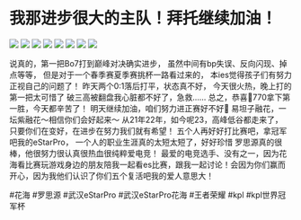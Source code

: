 # 我那进步很大的主队！拜托继续加油！

![](img/1b179e54-6954-43b2-a3ae-c91072f01548.jpg)
![](img/dd39c525-d471-42c4-9d7f-61d058518649.jpg)
![](img/4f5cf6c1-cb24-4e48-bf79-c416384ac49d.jpg)
![](img/206797a8-68a2-448e-9a8c-73d6ce9da1a9.jpg)
![](img/ff2599dd-a479-4f27-95bf-286e52d38cf7.jpg)
![](img/48d706ba-5a9d-4732-bfcb-e939c7718231.jpg)
![](img/25cf5c24-2dd8-4af3-8c36-50eacff4dbdd.jpg)
![](img/a7089263-371b-4917-925c-f681f3076d02.jpg)

说真的，第一把Bo7打到巅峰对决确实进步，
虽然中间有bp失误、反向闪现、掉点等等，
但是对于一个春季赛夏季赛挑杯一路看过来的，
本ies觉得孩子们有努力正视自己的问题了！
昨天两个0:1落后打平，状态真不好，
今天很火热，晚上打的第一把太可惜了
破三高被翻盘我心脏都不好了，急救……
总之，恭喜🎉770拿下第一胜，今天都辛苦了！
明天继续加油，咱们努力进正赛好不好🥺
易坦子融花，一坛紫融花～相信你们会好起来～
从21年22年，如今呢23，高峰低谷都走来了，
只要你们在变好，在进步在努力我们就有希望！
五个人再好好打比赛吧，拿冠军吧我的eStarPro，
一个人的职业生涯真的太短太短了，好好珍惜
罗思源真的很棒，他很努力很认真很热血很纯粹爱电竞！
最爱的电竞选手、没有之一，因为花海看比赛玩游戏身边的朋友陪我一起看es比赛，跟我一起讨论！会因为你们赢而开心，因为我他们认识了你们五个复活吧我的爱人意思大！
 
#花海 #罗思源 #武汉eStarPro #武汉eStarPro花海 #王者荣耀 #kpl #kpl世界冠军杯